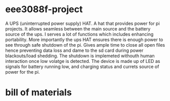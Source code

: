 # eee3088f-project
A UPS (uninterrupted power supply) HAT.
A hat that provides power for pi projects. It allows seamless between the main source and the battery source of the ups. I serves a lot of functions which includes enhancing portability. 
More importantly the ups HAT ensures there is enough power to see through safe shutdown of the pi. Gives ample time to close all open files hence preventing data loss and dame to the sd card during power blackouts/load shedding. The shutdown is implemeted withouth human interaction once low volatge is detected. 
The device is made up of LED as signals for battery running low, and charging status and currets source of power for the pi.

# bill of materials
